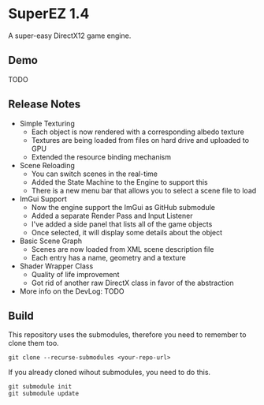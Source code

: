 # SuperEZ 1.4
 A super-easy DirectX12 game engine.

## Demo

TODO

## Release Notes
- Simple Texturing
  - Each object is now rendered with a corresponding albedo texture
  - Textures are being loaded from files on hard drive and uploaded to GPU
  - Extended the resource binding mechanism
- Scene Reloading
  - You can switch scenes in the real-time
  - Added the State Machine to the Engine to support this
  - There is a new menu bar that allows you to select a scene file to load
- ImGui Support
  - Now the engine support the ImGui as GitHub submodule
  - Added a separate Render Pass and Input Listener
  - I've added a side panel that lists all of the game objects
  - Once selected, it will display some details about the object
- Basic Scene Graph
  - Scenes are now loaded from XML scene description file
  - Each entry has a name, geometry and a texture
- Shader Wrapper Class
  - Quality of life improvement
  - Got rid of another raw DirectX class in favor of the abstraction
- More info on the DevLog: TODO

## Build
This repository uses the submodules, therefore you need to remember to clone them too.
```
git clone --recurse-submodules <your-repo-url>
```

If you already cloned wihout submodules, you need to do this.
```
git submodule init
git submodule update
```
